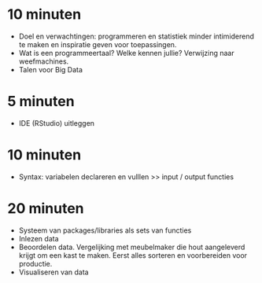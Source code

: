 # 10 minuten
- Doel en verwachtingen: programmeren en statistiek minder intimiderend te maken en inspiratie geven voor toepassingen.
- Wat is een programmeertaal? Welke kennen jullie? Verwijzing naar weefmachines.
- Talen voor Big Data

# 5 minuten
- IDE (RStudio) uitleggen

# 10 minuten
- Syntax: variabelen declareren en vulllen >> input / output functies

# 20 minuten
- Systeem van packages/libraries als sets van functies
- Inlezen data
- Beoordelen data. Vergelijking met meubelmaker die hout aangeleverd krijgt om een kast te maken. Eerst alles sorteren en voorbereiden voor productie.
- Visualiseren van data

